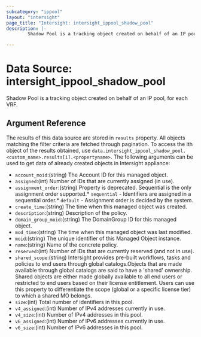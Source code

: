 ```yaml
---
subcategory: "ippool"
layout: "intersight"
page_title: "Intersight: intersight_ippool_shadow_pool"
description: |-
        Shadow Pool is a tracking object created on behalf of an IP pool, for each VRF.

---
```


# Data Source: intersight_ippool_shadow_pool
Shadow Pool is a tracking object created on behalf of an IP pool, for each VRF.
## Argument Reference
The results of this data source are stored in `results` property.
All objects matching the filter criteria are fetched through pagination.
To access the ith object of the results obtained, use `data.intersight_ippool_shadow_pool.<custom_name>.results[i].<propertyname>`.
The following arguments can be used to get data of already created objects in Intersight appliance:
* `account_moid`:(string) The Account ID for this managed object. 
* `assigned`:(int) Number of IDs that are currently assigned (in use). 
* `assignment_order`:(string) Property is deprecated. Sequential is the only assignment order supported.* `sequential` - Identifiers are assigned in a sequential order.* `default` - Assignment order is decided by the system. 
* `create_time`:(string) The time when this managed object was created. 
* `description`:(string) Description of the policy. 
* `domain_group_moid`:(string) The DomainGroup ID for this managed object. 
* `mod_time`:(string) The time when this managed object was last modified. 
* `moid`:(string) The unique identifier of this Managed Object instance. 
* `name`:(string) Name of the concrete policy. 
* `reserved`:(int) Number of IDs that are currently reserved (and not in use). 
* `shared_scope`:(string) Intersight provides pre-built workflows, tasks and policies to end users through global catalogs.Objects that are made available through global catalogs are said to have a 'shared' ownership. Shared objects are either made globally available to all end users or restricted to end users based on their license entitlement. Users can use this property to differentiate the scope (global or a specific license tier) to which a shared MO belongs. 
* `size`:(int) Total number of identifiers in this pool. 
* `v4_assigned`:(int) Number of IPv4 addresses currently in use. 
* `v4_size`:(int) Number of IPv4 addresses in this pool. 
* `v6_assigned`:(int) Number of IPv6 addresses currently in use. 
* `v6_size`:(int) Number of IPv6 addresses in this pool. 
 
